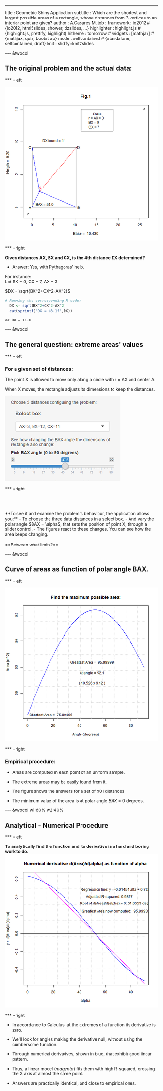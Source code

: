 ---
title       : Geometric Shiny Application
subtitle    : Which are the shortest and largest possible areas of a rectangle, whose distances from 3 vertices to an interior point are given? 
author      : A.Casares M.
job         :
framework   : io2012       # {io2012, html5slides, shower, dzslides, ...}
highlighter : highlight.js  # {highlight.js, prettify, highlight}
hitheme     : tomorrow      # 
widgets     : [mathjax]            # {mathjax, quiz, bootstrap}
mode        : selfcontained # {standalone, selfcontained, draft}
knit        : slidify::knit2slides

--- &twocol

## The original problem and the actual data:

*** =left

![plot of chunk fig1](figure/fig1-1.png)

*** =right

**Given distances AX, BX and CX, is the 4th distance DX determined?**  

- Answer: Yes, with Pythagoras'  help.    

For instance:    
Let BX = 9, CX = 7, AX = 3    

$DX = \sqrt{BX^2+CX^2-AX^2}$    


```r
# Running the corresponding R code:
  DX <- sqrt(BX^2+CX^2-AX^2)
  cat(sprintf('DX = %3.1f',DX))
```

```
## DX = 11.0
```

--- &twocol

## The general question: extreme areas' values    

*** =left

### For a given set of distances: 

The point X is allowed to move only along a circle with r = AX and center A.

When X moves, the rectangle adjusts its dimensions to keep the distances.

![width](Gadgets.png)

*** =right

<br>
<br>
<br>
**To see it and examine the  problem's behaviour, the application allows you:**    
- To choose the three data distances in a select box.
- And vary the polar angle $BAX = \alpha$, that sets the position of point X, through a slider control.
- The figures react to these changes. You can see how the area keeps changing.
<br>
<br>
**Between what limits?**

--- &twocol

## Curve of areas as function of polar angle BAX.

*** =left

![plot of chunk fig2](figure/fig2-1.png)

*** =right

### Empirical procedure:

- Areas are computed in each point of an uniform sample. 

- The extreme areas may be easily found from it. 

- The figure shows the answers for a set of 901 distances

- The minimum value of the area is at polar angle $BAX$ = 0 degrees.

--- &twocol w1:60% w2:40% 

## Analytical - Numerical Procedure 

*** =left

**To analytically find the function and its derivative is a hard and boring work to do.**
![plot of chunk fig3](figure/fig3-1.png)

*** =right

- In accordance to Calculus, at the extremes of a function its derivative is zero.

- We'll look for angles making the derivative null, without using the cumbersome function. 

- Through numerical derivatives, shown in blue, that exhibit good linear pattern.

- Thus, a linear model (*magenta*) fits them with high R-squared, crossing the X axis at almost the same point.

- Answers are practically identical, and close to empirical ones.
